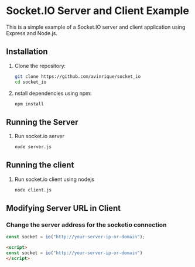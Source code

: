 # Socket.IO Server and Client Example

This is a simple example of a Socket.IO server and client application using Express and Node.js.

## Installation

1. Clone the repository:
   ```bash
   git clone https://github.com/avinrique/socket_io
   cd socket_io
2. nstall dependencies using npm:
   ```bash
   npm install 
## Running the Server
1. Run socket.io server
   ```bash
   node server.js
## Running the client
1. Run socket.io client using nodejs
   ```bash
   node client.js
## Modifying Server URL in Client
### Change the server address for the socketio connection
```javascript
const socket = io("http://your-server-ip-or-domain");
```
```html
<script>
const socket = io("http://your-server-ip-or-domain")
</script>
```
